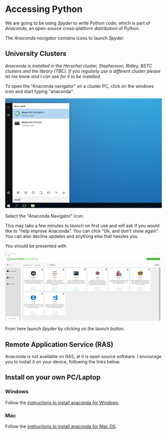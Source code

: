 # Accessing Python

We are going to be using *Spyder* to write Python code, which is part of *Anaconda*, an open-source cross-platform distribution of Python.

The *Anaconda navigator* contains icons to launch *Spyder*.

## University Clusters

*Anaconda is installed in the Herschel cluster, Stephenson, Ridley, BSTC clusters and the library (TBC). If you regularly use a different cluster please let me know and I can ask for it to be installed.*

To open the "Anaconda navigator" on a cluster PC, click on the windows icon and start typing "anaconda". 

![Launching Anaconda from the Windows start menu](/static/images/week1/launchanaconda.png)

Select the "Anaconda Navigator" icon.

This may take a few minutes to launch on first use and will ask if you would like to "help improve Anaconda". You can click "Ok, and don't show again". You can also decline updates and anything else that hassles you.

You should be presented with 

![The Anaconda Navigator dashboard](/static/images/week1/anaconda.png)

From here launch *Spyder* by clicking on the launch button.

## Remote Application Service (RAS)

Anaconda is not available on RAS, at it is open source software. I encourage you to install it on your device, following the links below.


## Install on your own PC/Laptop

### Windows

Follow the [instructions to install anaconda for Windows](https://docs.anaconda.com/anaconda/install/windows/).


### Mac

Follow the [instructions to install anaconda for Mac OS](https://docs.anaconda.com/anaconda/install/mac-os/).
